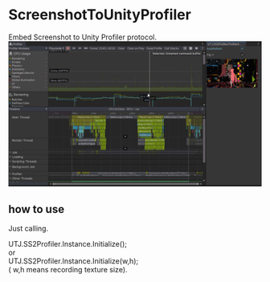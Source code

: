 # ScreenshotToUnityProfiler
Embed Screenshot to Unity Profiler protocol.
![ScreenshotToUnityProfiler](Documentation~/image.gif "ScreenshotToUnityProfiler")

## how to use
Just calling.

UTJ.SS2Profiler.Instance.Initialize(); <br />
or <br />
UTJ.SS2Profiler.Instance.Initialize(w,h);<br />
( w,h means recording texture size).
